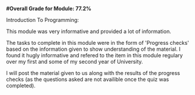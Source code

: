 **#Overall Grade for Module: 77.2%**

Introduction To Programming:

This module was very informative and provided a lot of information.

The tasks to complete in this module were in the form of 'Progress checks' based on the information given to show understanding of the material. I found it hugly informative and refered to the item in this module regulary over my first and some of my second year of University.

I will post the material given to us along with the results of the progress checks (as the questions asked are not availible once the quiz was completed).
